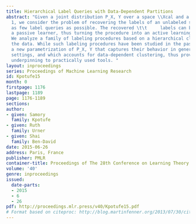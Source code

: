 ```yaml
---
title: Hierarchical Label Queries with Data-Dependent Partitions
abstract: "Given a joint distribution P_X, Y over a space \\Xcal and a label set \\Ycal=\\braces0,
  1, we consider the problem of recovering the labels of an unlabeled sample with
  as few label queries as possible. The recovered \t\t     labels can be passed to
  a passive learner, thus turning the procedure into an active learning approach.
  We analyze a family of labeling procedures based on a hierarchical clustering of
  the data. While such labeling procedures have been studied in the past, we provide
  a new parametrization of P_X, Y that captures their behavior in general low-noise
  settings, and which accounts for data-dependent clustering, thus providing new theoretical
  underpinning to practically used tools. "
layout: inproceedings
series: Proceedings of Machine Learning Research
id: Kpotufe15
month: 0
firstpage: 1176
lastpage: 1189
page: 1176-1189
sections: 
author:
- given: Samory
  family: Kpotufe
- given: Ruth
  family: Urner
- given: Shai
  family: Ben-David
date: 2015-06-26
address: Paris, France
publisher: PMLR
container-title: Proceedings of The 28th Conference on Learning Theory
volume: '40'
genre: inproceedings
issued:
  date-parts:
  - 2015
  - 6
  - 26
pdf: http://proceedings.mlr.press/v40/Kpotufe15.pdf
# Format based on citeproc: http://blog.martinfenner.org/2013/07/30/citeproc-yaml-for-bibliographies/
---
```

